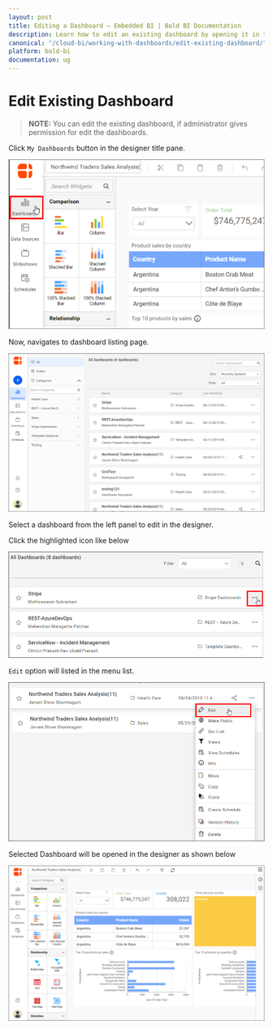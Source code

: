 ```yaml
---
layout: post
title: Editing a Dashboard – Embedded BI | Bold BI Documentation
description: Learn how to edit an existing dashboard by opening it in the WYSIWYG designer from list of dashboards in Bold BI Embedded.
canonical: "/cloud-bi/working-with-dashboards/edit-existing-dashboard/"
platform: bold-bi
documentation: ug
---
```

# Edit Existing Dashboard
   
   > **NOTE:**  You can edit the existing dashboard, if administrator gives permission for edit the dashboards.
   
   Click `My Dashboards` button in the designer title pane. 

   ![Dashboard](/static/assets/embedded/working-with-dashboards/images/mydashboard.png)

   Now, navigates to dashboard listing page.

   ![Listing page](/static/assets/embedded/working-with-dashboards/images/listpage.png)
   
   Select a dashboard from the left panel to edit in the designer.

   Click the highlighted icon like below

   ![Menu icon](/static/assets/embedded/working-with-dashboards/images/menuicon.png)

   `Edit` option will listed in the menu list.
   
   ![Edit option](/static/assets/embedded/working-with-dashboards/images/editoption.png)

   Selected Dashboard will be opened in the designer as shown below

   ![Edit dashboard](/static/assets/embedded/working-with-dashboards/images/editdashboard.png)
       